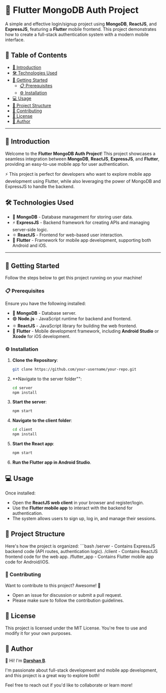 # 🚀 Flutter MongoDB Auth Project

A simple and effective login/signup project using **MongoDB**, **ReactJS**, and **ExpressJS**, featuring a **Flutter** mobile frontend. This project demonstrates how to create a full-stack authentication system with a modern mobile interface.

## 📜 Table of Contents

- [🌟 Introduction](#-introduction)
- [🛠 Technologies Used](#-technologies-used)
- [🚀 Getting Started](#-getting-started)
  - [📋 Prerequisites](#-prerequisites)
  - [⚙️ Installation](#️-installation)
- [💻 Usage](#-usage)
- [📂 Project Structure](#-project-structure)
- [🤝 Contributing](#-contributing)
- [📜 License](#-license)
- [👤 Author](#-author)

---

## 🌟 Introduction

Welcome to the **Flutter MongoDB Auth Project**! This project showcases a seamless integration between **MongoDB**, **ReactJS**, **ExpressJS**, and **Flutter**, providing an easy-to-use mobile app for user authentication.

⚡ This project is perfect for developers who want to explore mobile app development using Flutter, while also leveraging the power of MongoDB and ExpressJS to handle the backend.

## 🛠 Technologies Used

- 🌿 **MongoDB** - Database management for storing user data.
- ⚡ **ExpressJS** - Backend framework for creating APIs and managing server-side logic.
- ⚛️ **ReactJS** - Frontend for web-based user interaction.
- 📱 **Flutter** - Framework for mobile app development, supporting both Android and iOS.

---

## 🚀 Getting Started

Follow the steps below to get this project running on your machine!

### 📋 Prerequisites

Ensure you have the following installed:

- 🐼 **MongoDB** - Database server.
- 🟢 **Node.js** - JavaScript runtime for backend and frontend.
- ⚛️ **ReactJS** - JavaScript library for building the web frontend.
- 📱 **Flutter** - Mobile development framework, including **Android Studio** or **Xcode** for iOS development.

### ⚙️ Installation

1. **Clone the Repository**:  
   ```bash
   git clone https://github.com/your-username/your-repo.git

2. **Navigate to the server folder"":
   ```bash
   cd server
   npm install
4. **Start the server**:
   ```bash
   npm start
6. **Navigate to the client folder**:
   ```bash
   cd client
   npm install
8. **Start the React app**:
   ```bash
   npm start
10. **Run the Flutter app in Android Studio**.

## 💻 Usage

Once installed:

- Open the **ReactJS web client** in your browser and register/login.
- Use the **Flutter mobile app** to interact with the backend for authentication.
- The system allows users to sign up, log in, and manage their sessions.

## 📂 Project Structure

Here's how the project is organized:
    ```bash
    /server       - Contains ExpressJS backend code (API routes, authentication logic).
    /client       - Contains ReactJS frontend code for the web app.
    /flutter_app  - Contains Flutter mobile app code for Android/iOS.

### 🤝 Contributing
Want to contribute to this project? Awesome! 🎉

- Open an issue for discussion or submit a pull request.
- Please make sure to follow the contribution guidelines.

## 📜 License
This project is licensed under the MIT License. You're free to use and modify it for your own purposes.

## 👤 Author
👋 Hi! I'm [**Darshan B**](https://github.com/Dtechking).

I'm passionate about full-stack development and mobile app development, and this project is a great way to explore both!

Feel free to reach out if you'd like to collaborate or learn more!
